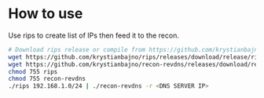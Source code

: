 # How to use

Use rips to create list of IPs then feed it to the recon.
```bash
# Download rips release or compile from https://github.com/krystianbajno/rips
wget https://github.com/krystianbajno/rips/releases/download/release/rips-linux-x86 -O rips
wget https://github.com/krystianbajno/recon-revdns/releases/download/release/recon-revdns-linux-x86 -O recon-revdns
chmod 755 rips
chmod 755 recon-revdns
./rips 192.168.1.0/24 | ./recon-revdns -r <DNS SERVER IP>
```
